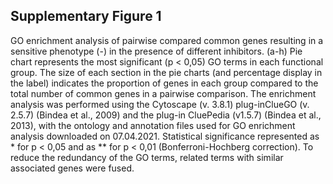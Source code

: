 ## Supplementary Figure 1
GO enrichment analysis of pairwise compared common genes resulting in a sensitive phenotype (-) in the presence of different inhibitors. (a-h) Pie chart represents the most significant (p < 0,05) GO terms in each functional group. The size of each section in the pie charts (and percentage display in the label) indicates the proportion of genes in each group compared to the total number of common genes in a pairwise comparison. The enrichment analysis was performed using the Cytoscape (v. 3.8.1) plug-inClueGO (v. 2.5.7) (Bindea et al., 2009) and the plug-in CluePedia (v1.5.7) (Bindea et al., 2013), with the ontology and annotation files used for GO enrichment analysis downloaded on 07.04.2021. Statistical significance represented as * for p < 0,05 and as ** for p < 0,01 (Bonferroni-Hochberg correction). To reduce the redundancy of the GO terms, related terms with similar associated genes were fused.
